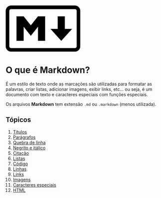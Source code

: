 [![Markdown](markdown-mark.png "Markdown logo")](https://en.wikipedia.org/wiki/Markdown)
  
# O que é Markdown?  
  
É um estilo de texto onde as marcações são utilizadas para formatar as palavras, criar listas, adicionar imagens, exibir links, etc... ou seja, é um documento com texto e caracteres especiais com funções especiais.  
  
Os arquivos **Markdown** tem extensão `.md` ou `.markdown` (menos utilizada).  
  
## Tópicos  
  
1.  [Títulos](títulos.md)  
2.  [Parágrafos](parágrafos.md)  
3.  [Quebra de linha](quebra-de-linha.md)  
4.  [Negrito e itálico](negrito-itálico.md)  
5.  [Citação](citação.md)  
6.  [Listas](listas.md)  
7.  [Código](código.md)  
8.  [Linhas](linhas.md)  
9.  [Links](links.md)  
10. [Imagens](imagens.md)  
11. [Caracteres especiais](caracteres-especiais.md)  
12. [HTML](HTML.md)  
